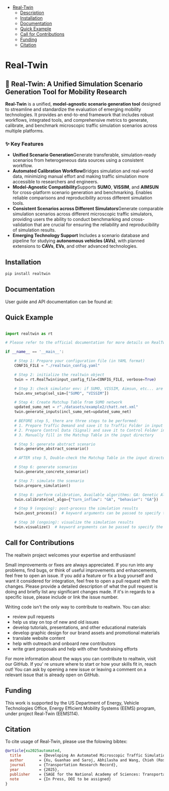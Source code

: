 - [Real-Twin](#read-twin)
  - [Description](#-real-twin-a-unified-simulation-scenario-generation-tool-for-mobility-research)
  - [Installation](#installation)
  - [Documentation](#documentation)
  - [Quick Example](#quick-example)
  - [Call for Contributions](#call-for-contributions)
  - [Funding](#funding)
  - [Citation](#citation)

# Real-Twin

## 🔁 Real-Twin: A Unified Simulation Scenario Generation Tool for Mobility Research

**Real-Twin** is a unified, **model-agnostic scenario generation tool** designed to streamline and standardize the evaluation of emerging mobility technologies. It provides an end-to-end framework that includes robust workflows, integrated tools, and comprehensive metrics to generate, calibrate, and benchmark microscopic traffic simulation scenarios across multiple platforms.

### ✨ Key Features

- **Unified Scenario Generation**Generate transferable, simulation-ready scenarios from heterogeneous data sources using a consistent workflow.
- **Automated Calibration Workflow**Bridges simulation and real-world data, minimizing manual effort and making traffic simulation more accessible to researchers and engineers.
- **Model-Agnostic Compatibility**Supports **SUMO**, **VISSIM**, and **AIMSUN** for cross-platform scenario generation and benchmarking. Enables reliable comparisons and reproducibility across different simulation tools.
- **Consistent Scenarios across Different Simulators**Generate comparable simulation scenarios across different microscopic traffic simulators, providing users the ability to conduct benchmarking and cross-validation that are crucial for ensuring the reliability and reproducibility of simulation results.
- **Emerging Technology Support**
  Includes a scenario database and pipeline for studying **autonomous vehicles (AVs)**, with planned extensions to **CAVs**, **EVs**, and other advanced technologies.

## Installation

```python
pip install realtwin
```

## Documentation

User guide and API documentation can be found at:

## Quick Example

```python

import realtwin as rt

# Please refer to the official documentation for more details on RealTwin preparation before running the simulation

if __name__ == '__main__':

    # Step 1: Prepare your configuration file (in YAML format)
    CONFIG_FILE = "./realtwin_config.yaml"

    # Step 2: initialize the realtwin object
    twin = rt.RealTwin(input_config_file=CONFIG_FILE, verbose=True)

    # Step 3: check simulator env: if SUMO, VISSIM, Aimsun, etc... are installed
    twin.env_setup(sel_sim=["SUMO", "VISSIM"])

    # Step 4: Create Matchup Table from SUMO network
    updated_sumo_net = r"./datasets/example2/chatt.net.xml"
    twin.generate_inputs(incl_sumo_net=updated_sumo_net)

    # BEFORE step 5, there are three steps to be performed:
    # 1. Prepare Traffic Demand and save it to Traffic Folder in input directory
    # 2. Prepare Control Data (Signal) and save it to Control Folder in input directory
    # 3. Manually fill in the Matchup Table in the input directory

    # Step 5: generate abstract scenario
    twin.generate_abstract_scenario()

    # AFTER step 5, Double-check the Matchup Table in the input directory to ensure it is correct.

    # Step 6: generate scenarios
    twin.generate_concrete_scenario()

    # Step 7: simulate the scenario
    twin.prepare_simulation()

    # Step 8: perform calibration, Available algorithms: GA: Genetic Algorithm, SA: Simulated Annealing, TS: Tabu Search
    twin.calibrate(sel_algo={"turn_inflow": "GA", "behavior": "GA"})

    # Step 9 (ongoing): post-process the simulation results
    twin.post_process()  # keyword arguments can be passed to specify the post-processing options

    # Step 10 (ongoing): visualize the simulation results
    twin.visualize()  # keyword arguments can be passed to specify the visualization options
```

## Call for Contributions

The realtwin project welcomes your expertise and enthusiasm!

Small improvements or fixes are always appreciated. If you run into any problems, find bugs, or think of useful improvements and enhancements, feel free to open an issue. If you add a feature or fix a bug yourself and want it considered for integration, feel free to open a pull request with the changes. Please provide a detailed description of what the pull request is doing and briefly list any significant changes made. If it's in regards to a specific issue, please include or link the issue number.

Writing code isn't the only way to contribute to realtwin. You can also:

- review pull requests
- help us stay on top of new and old issues
- develop tutorials, presentations, and other educational materials
- develop graphic design for our brand assets and promotional materials
- translate website content
- help with outreach and onboard new contributors
- write grant proposals and help with other fundraising efforts

For more information about the ways you can contribute to realtwin, visit our GitHub. If you' re unsure where to start or how your skills fit in, reach out! You can ask by opening a new issue or leaving a comment on a relevant issue that is already open on GitHub.

## Funding

This work is supported by the US Department of Energy, Vehicle
Technologies Office, Energy Efficient Mobility Systems (EEMS)
program, under project Real-Twin (EEMS114).

## Citation

To cite usage of Real-Twin, please use the folowing bibtex:

```bibtex
@article{xu2025automated,
  title        = {Developing An Automated Microscopic Traffic Simulation Scenario Generation Tool},
  author       = {Xu, Guanhao and Saroj, Abhilasha and Wang, Chieh (Ross) and Shao, Yunli},
  journal      = {Transportation Research Record},
  year         = {2025},
  publisher    = {SAGE for the National Academy of Sciences: Transportation Research Board},
  note         = {In Press, DOI to be assigned}
}
```
